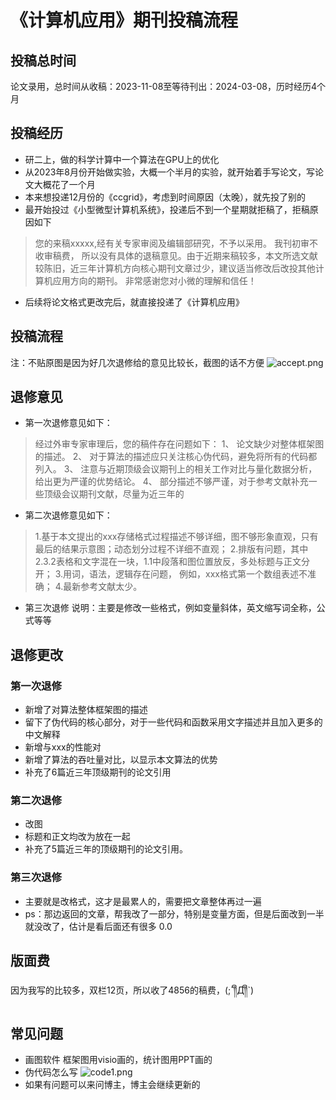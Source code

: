 # 《计算机应用》期刊投稿流程
## 投稿总时间
论文录用，总时间从收稿：2023-11-08至等待刊出：2024-03-08，历时经历4个月
## 投稿经历
* 研二上，做的科学计算中一个算法在GPU上的优化
* 从2023年8月份开始做实验，大概一个半月的实验，就开始着手写论文，写论文大概花了一个月
* 本来想投递12月份的《ccgrid》，考虑到时间原因（太晚），就先投了别的
* 最开始投过《小型微型计算机系统》，投递后不到一个星期就拒稿了，拒稿原因如下
> 您的来稿xxxxx,经有关专家审阅及编辑部研究，不予以采用。
我刊初审不收审稿费， 所以没有具体的退稿意见。由于近期来稿较多，本文所选文献较陈旧，近三年计算机方向核心期刊文章过少，建议适当修改后改投其他计算机应用方向的期刊。 非常感谢您对小微的理解和信任！
* 后续将论文格式更改完后，就直接投递了《计算机应用》
## 投稿流程
注：不贴原图是因为好几次退修给的意见比较长，截图的话不方便
![accept.png](/mymd/imgs/e560d3e3-5912-4a40-af8a-34140a9670d9accept.png)
## 退修意见
* 第一次退修意见如下：
> 经过外审专家审理后，您的稿件存在问题如下：
 1、 论文缺少对整体框架图的描述。
 2、 对于算法的描述应只关注核心伪代码，避免将所有的代码都列入。
 3、 注意与近期顶级会议期刊上的相关工作对比与量化数据分析，给出更为严谨的优势结论。
 4、 部分描述不够严谨，对于参考文献补充一些顶级会议期刊文献，尽量为近三年的
* 第二次退修意见如下：
>  1.基于本文提出的xxx存储格式过程描述不够详细，图不够形象直观，只有最后的结果示意图；动态划分过程不详细不直观；
 2.排版有问题，其中2.3.2表格和文字混在一块，1.1中段落和图位置放反，多处标题与正文分开；
 3.用词，语法，逻辑存在问题， 例如，xxx格式第一个数组表述不准确；
 4.最新参考文献太少。
* 第三次退修
说明：主要是修改一些格式，例如变量斜体，英文缩写词全称，公式等等
## 退修更改
### 第一次退修
* 新增了对算法整体框架图的描述
* 留下了伪代码的核心部分，对于一些代码和函数采用文字描述并且加入更多的中文解释
* 新增与xxx的性能对
* 新增了算法的吞吐量对比，以显示本文算法的优势
* 补充了6篇近三年顶级期刊的论文引用
### 第二次退修
* 改图
* 标题和正文均改为放在一起
* 补充了5篇近三年的顶级期刊的论文引用。
### 第三次退修
* 主要就是改格式，这才是最累人的，需要把文章整体再过一遍
* ps：那边返回的文章，帮我改了一部分，特别是变量方面，但是后面改到一半就没改了，估计是看后面还有很多 0.0
## 版面费
因为我写的比较多，双栏12页，所以收了4856的稿费，(;´༎ຶД༎ຶ`) 
## 常见问题
* 画图软件
框架图用visio画的，统计图用PPT画的
* 伪代码怎么写
![code1.png](/mymd/imgs/2e2705d0-a32c-4d42-bc50-5eaa3ae8bd73code1.png)
* 如果有问题可以来问博主，博主会继续更新的